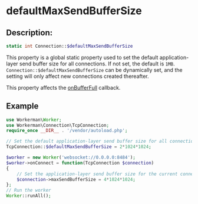 # defaultMaxSendBufferSize
## Description:
```php
static int Connection::$defaultMaxSendBufferSize
```

This property is a global static property used to set the default application-layer send buffer size for all connections. If not set, the default is `1MB`. `Connection::$defaultMaxSendBufferSize` can be dynamically set, and the setting will only affect new connections created thereafter.

This property affects the [onBufferFull](../worker/on-buffer-full.md) callback.

## Example

```php
use Workerman\Worker;
use Workerman\Connection\TcpConnection;
require_once __DIR__ . '/vendor/autoload.php';

// Set the default application-layer send buffer size for all connections
TcpConnection::$defaultMaxSendBufferSize = 2*1024*1024;

$worker = new Worker('websocket://0.0.0.0:8484');
$worker->onConnect = function(TcpConnection $connection)
{
    // Set the application-layer send buffer size for the current connection, overriding the default value
    $connection->maxSendBufferSize = 4*1024*1024;
};
// Run the worker
Worker::runAll();
```
